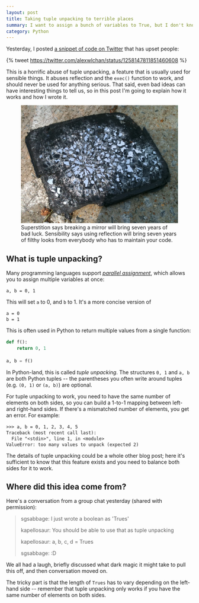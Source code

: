 ```yaml
---
layout: post
title: Taking tuple unpacking to terrible places
summary: I want to assign a bunch of variables to True, but I don't know how many there are. Reflection to the rescue!
category: Python
---
```


Yesterday, I posted [a snippet of code on Twitter](https://twitter.com/alexwlchan/status/1258147811851460608) that has upset people:

{% tweet https://twitter.com/alexwlchan/status/1258147811851460608 %}

This is a horrific abuse of tuple unpacking, a feature that is usually used for sensible things.
It abuses reflection and the `exec()` function to work, and should never be used for anything serious.
That said, even bad ideas can have interesting things to tell us, so in this post I'm going to explain how it works and how I wrote it.

<figure>
  <img src="5602797265_26f669c246_o.jpg" alt="A side view mirror from a car, shattered and bent lying on the pavement.">
  <figcaption>
    Superstition says breaking a mirror will bring seven years of bad luck.
    Sensibility says using reflection will bring seven years of filthy looks from everybody who has to maintain your code.
  </figcaption>
</figure>



## What is tuple unpacking?

Many programming languages support [*parallel assignment*](https://en.wikipedia.org/wiki/Assignment_(computer_science)#Parallel_assignment), which allows you to assign multiple variables at once:

```
a, b = 0, 1
```

This will set `a` to 0, and `b` to 1.
It's a more concise version of

```
a = 0
b = 1
```

This is often used in Python to return multiple values from a single function:

```python
def f():
    return 0, 1

a, b = f()
```

In Python-land, this is called *tuple unpacking*.
The structures `0, 1` and `a, b` are both Python tuples -- the parentheses you often write around tuples (e.g. `(0, 1)` or `(a, b)`) are optional.

For tuple unpacking to work, you need to have the same number of elements on both sides, so you can build a 1-to-1 mapping between left- and right-hand sides.
If there's a mismatched number of elements, you get an error.
For example:

```pycon
>>> a, b = 0, 1, 2, 3, 4, 5
Traceback (most recent call last):
  File "<stdin>", line 1, in <module>
ValueError: too many values to unpack (expected 2)
```

The details of tuple unpacking could be a whole other blog post; here it's sufficient to know that this feature exists and you need to balance both sides for it to work.



## Where did this idea come from?

Here's a conversation from a group chat yesterday (shared with permission):

> sgsabbage: I just wrote a boolean as 'Trues'
>
> kapellosaur: You should be able to use that as tuple unpacking
>
> kapellosaur: a, b, c, d = Trues
>
> sgsabbage: :D

We all had a laugh, briefly discussed what dark magic it might take to pull this off, and then conversation moved on.

The tricky part is that the length of `Trues` has to vary depending on the left-hand side -- remember that tuple unpacking only works if you have the same number of elements on both sides.
